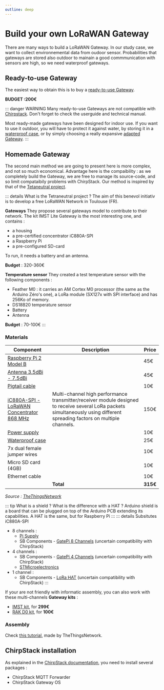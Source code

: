 ```yaml
---
outline: deep
---
```

# Build your own LoRaWAN Gateway

There are many ways to build a LoRaWAN Gateway. In our study case, we want to collect environnemental data from oudoor sensor. Probabilities that gateways are stored also outdoor to mainain a good commmunication with sensors are high, so we need waterproof gateways.

## Ready-to-use Gateway
The easiest way to obtain this is to buy a [ready-to-use Gateway](https://sparwan.com/smart-office-/115-passerelle-lorawan-ug63-868m-6974225038176.html). 

**BUDGET :200€**

::: danger WARNING
Many ready-to-use Gateways are  not compatible with [Chirpstack](https://www.chirpstack.io/docs/). Don't forget to check the userguide and technical manual.

Most ready-made gateways have been designed for indoor use. If you want to use it outdoor, you will have to protect it against water, by storing it in a [waterproof case](https://www.mhzshop.com/shop/Accessoires-MHz/Boites-etanches/Boite-etanche-avec-fixation-mat-203x203x65mm-GentleBOX-JE-200.html?force_sid=2hgj0f0gqk547k0sul2s8sebe0), or by simply choosing a really expansive [adapted Gateway](https://envytech.fr/boutique/milesight-ug67-passerelle-lorawan-exterieure/?attribute_version=Antennes+externes++4G+embarqu%C3%A9&utm_source=Google+Shopping&utm_campaign=TWENGA&utm_medium=cpc&utm_term=16474&gad_source=1).
:::

## Homemade Gateway

The second main method we are going to present here is more complex, and not so much economical. Advantage here is the compaibility : as we completely build the Gateway, we are free to manage its source-code, and so limit compataibily problems with ChirpStack. Our method is inspired by that of the [Tetaneutral project](https://docs.lora.tetaneutral.net/).

::: details What is the Tetraneutral project ?
The aim of this benevol initiativ is to develop a free LoRaWAN Network in Toulouse (FR).

**Gateways**
They propose several gateways model to contribute to their network. The kit IMST Lite Gateway is the most interesting one, and contains : 
- a housing
- a pre-certified concentrator iC880A-SPI
- a Raspberry Pi
- a pre-configured SD-card

To run, it needs a battery and an antenna. 

**Budget** : 320-360€

**Temperature sensor**
They created a test temperature sensor with the following components : 
- Feather M0 : it carries an AM Cortex M0 processor (the same as the Arduino Zéro's one), a LoRa module (SX127x with SPI interface) and has 256Ko of memory.
- DS18B20 temperature sensor
- Battery
- Antenna

**Budget** : 70-100€
:::

### Materials

| Component | Description | Price |
| --- | --- | --- |
| [Raspberry Pi 2 Model B](https://www.ldlc.com/fiche/PB00182827.html) |  | 45€  |
| [Antenna 3.5dBi - 7.5dBi](https://www.distrelec.fr/fr/antenne-wi-fi-blanc-dbi-rp-tnc-male-168-5mm-vis-cisco-air-ant2524dw/p/30244239?trackQuery=cat-DNAV_PL_3525686&pos=2&origPos=2&origPageSize=50&track=true&sid=fcfebca9204ef3f78f3df2c3975f650e60a4bdb0) | | 45€  |
| [Pigtail cable](https://shop.imst.de/wireless-modules/accessories/20/u.fl-to-sma-pigtail-cable-for-ic880a-spi) | | 10€  |
| [iC880A-SPI - LoRaWAN Concentrator 868 MHz](https://shop.imst.de/wireless-modules/lora-products/8/ic880a-spi-lorawan-concentrator-868-mhz) | Multi-channel high performance transmitter/receiver module designed to receive several LoRa packets simultaneously using different spreading factors on multiple channels.  | 150€ |
| [Power supply](https://www.reichelt.com/fr/fr/raspberry-pi-alimentation-5-1-v-2-5-a-micro-usb-prise-eu--rpi-ps-12-5eu-wt-p316266.html?PROVID=2810&gclid=Cj0KCQjwqP2pBhDMARIsAJQ0Czpc3bBkE3_ikJIpAeRvJ_jcr3drtYX6xJQLGIfDlgioRUuo5VOfEC8aAtn5EALw_wcB) | | 10€  |
| [Waterproof case](https://www.mhzshop.com/shop/Accessoires-MHz/Boites-etanches/Boite-etanche-avec-fixation-mat-203x203x65mm-GentleBOX-JE-200.html?force_sid=2hgj0f0gqk547k0sul2s8sebe0) |  | 25€ |
| 7x dual female jumper wires |  | 10€  |
| Micro SD card (4GB) |  | 10€ |
| Ethernet cable |  | 10€ |
| | **Total**  |  **315€**  |

*Source : [TheThingsNetwork](https://www.thethingsindustries.com/docs/gateways/models/raspberry-pi/)*

::: tip What is a shield ? What is the difference with a HAT ?
Arduino shield is a board that can be plugged on top of the Arduino PCB extending its capabilities. A HAT is the same, but for Raspberry Pi
:::
::: details Subsitutes iC880A-SPI
- 8 channels : 
    - [Pi Supply](https://uk.pi-supply.com/products/iot-lora-gateway-hat-for-raspberry-pi)
    - SB Components - [GatePi 8 Channels](https://shop.sb-components.co.uk/products/getpi-8) (uncertain compatibility with ChirpStack)
- 4 channels :
    - SB Components - [GatePi 4 Channels](https://github.com/sbcshop/GatePi-4CH) (uncertain compatibility with ChirpStack)
    - [STMicroelectronics](https://fr.rs-online.com/web/p/modules-de-developpement-de-communication-et-sans-fil/1345557?cm_mmc=FR-PLA-DS3A-_-google-_-CSS_FR_FR_ePMax_Low-_--_-1345557&matchtype=&&gad_source=1&gclid=Cj0KCQjwwYSwBhDcARIsAOyL0fgZlGfEOMV0yRJgKcFtl8YZjrC55VYIhxCdJJ1nJYu-_CbLP0z0FqgaAmgTEALw_wcB&gclsrc=aw.ds)
- 1 channel :
    - SB Components - [LoRa HAT](https://shop.sb-components.co.uk/products/lora-hat-433mhz-868mhz?variant=39626122231891) (uncertain compatibility with ChirpStack)
:::


If your are not friendly with informatic assembly, you can also work with these multi-channels **Gateway kits** : 
- [IMST kit](https://shop.imst.de/wireless-modules/lora-products/36/lite-gateway-demonstration-platform-for-lora-technology?number=409820), for **299€**
- [RAK D0 kit](https://store.rakwireless.com/products/rak7246-lpwan-developer-gateway?variant=36313275465886&utm_source=RAK7246GDeveloperD0%2B&utm_medium=Document&utm_campaign=BuyFromStore), for **100€**

### Assembly

Check [this tutorial](https://www.thethingsindustries.com/docs/gateways/models/raspberry-pi/), made by TheThingsNetwork.

## ChirpStack installation

As explained in the [ChirpStack documentation](https://www.chirpstack.io/docs/), you need to install several packages :
- ChirpStack MQTT Forwarder
- ChirpStack Gateway OS



    
    

